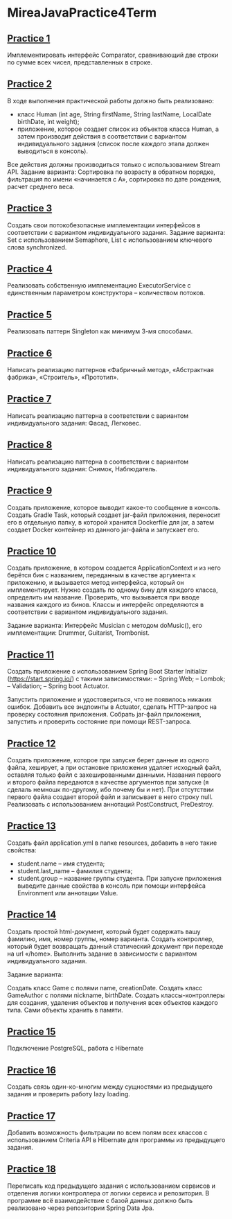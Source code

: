 # MireaJavaPractice4Term

## [Practice 1](https://github.com/Soneech/MireaJavaPractice4Term/tree/master/Practices1-8/src/main/java/org/soneech/practice1)
Имплементировать интерфейс Comparator, сравнивающий две строки по сумме всех чисел, представленных в строке.

## [Practice 2](https://github.com/Soneech/MireaJavaPractice4Term/tree/master/Practices1-8/src/main/java/org/soneech/practice2)
В ходе выполнения практической работы должно быть реализовано:
- класс Human (int age, String firstName, String lastName, LocalDate birthDate, int weight);
- приложение, которое создает список из объектов класса Human, а затем производит действия в соответствии с вариантом индивидуального задания (список после каждого этапа должен выводиться в консоль).

Все действия должны производиться только с использованием Stream API.
Задание варианта: Сортировка по возрасту в обратном порядке, фильтрация по имени «начинается с А», сортировка по дате рождения, расчет среднего веса.

## [Practice 3](https://github.com/Soneech/MireaJavaPractice4Term/tree/master/Practices1-8/src/main/java/org/soneech/practice3)
Создать свои потокобезопасные имплементации интерфейсов в соответствии с вариантом индивидуального задания.
Задание варианта: Set с использованием Semaphore, List с использованием ключевого слова synchronized.

## [Practice 4](https://github.com/Soneech/MireaJavaPractice4Term/tree/master/Practices1-8/src/main/java/org/soneech/practice4)
Реализовать собственную имплементацию ExecutorService с единственным параметром конструктора – количеством потоков.

## [Practice 5](https://github.com/Soneech/MireaJavaPractice4Term/tree/master/Practices1-8/src/main/java/org/soneech/practice5)
Реализовать паттерн Singleton как минимум 3-мя способами.

## [Practice 6](https://github.com/Soneech/MireaJavaPractice4Term/tree/master/Practices1-8/src/main/java/org/soneech/practice6)
Написать реализацию паттернов «Фабричный метод», «Абстрактная фабрика», «Строитель», «Прототип».

## [Practice 7](https://github.com/Soneech/MireaJavaPractice4Term/tree/master/Practices1-8/src/main/java/org/soneech/practice7)
Написать реализацию паттерна в соответствии с вариантом индивидуального задания:  Фасад, Легковес.

## [Practice 8](https://github.com/Soneech/MireaJavaPractice4Term/tree/master/Practices1-8/src/main/java/org/soneech/practice8)
Написать реализацию паттерна в соответствии с вариантом индивидуального задания: Снимок, Наблюдатель.

## [Practice 9](https://github.com/Soneech/MireaJavaPractice4Term/tree/master/Practice9)
Создать приложение, которое выводит какое-то сообщение в консоль. Создать Gradle Task, который создает jar-файл приложения, переносит его в отдельную папку, в которой хранится Dockerfile для jar, а затем создает Docker контейнер из данного jar-файла и запускает его.

## [Practice 10](https://github.com/Soneech/MireaJavaPractice4Term/tree/master/Practice10)
Создать приложение, в котором создается ApplicationContext и из него берётся бин с названием, переданным в качестве аргумента к приложению, и вызывается метод интерфейса, который он имплементирует. Нужно создать по одному бину для каждого класса, определить им название. Проверить, что вызывается при вводе названия каждого из бинов. Классы и интерфейс определяются в соответствии с вариантом индивидуального задания. 

Задание варианта: Интерфейс Musician с методом doMusic(), его имплементации: Drummer, Guitarist, Trombonist.

## [Practice 11](https://github.com/Soneech/MireaJavaPractice4Term/tree/master/Practice11)
Создать приложение с использованием Spring Boot Starter Initializr (https://start.spring.io/) с такими зависимостями:
– Spring Web;
– Lombok;
– Validation;
– Spring boot Actuator.

Запустить приложение и удостовериться, что не появилось никаких ошибок. Добавить все эндпоинты в Actuator, сделать HTTP-запрос на проверку состояния приложения. Собрать jar-файл приложения, запустить и проверить состояние при помощи REST-запроса.

## [Practice 12](https://github.com/Soneech/MireaJavaPractice4Term/tree/master/Practice12)
Создать приложение, которое при запуске берет данные из одного файла, хеширует, а при остановке приложения удаляет исходный файл, оставляя только файл с захешированными данными. Названия первого и второго файла передаются в качестве аргументов при запуске (я сделаль немношк по-другому, ибо почему бы и нет). При отсутствии первого файла создает второй файл и записывает в него строку null. Реализовать с использованием аннотаций PostConstruct, PreDestroy.

## [Practice 13](https://github.com/Soneech/MireaJavaPractice4Term/tree/master/Practice13)
Создать файл application.yml в папке resources, добавить в него такие свойства:
- student.name – имя студента;
- student.last_name – фамилия студента;
- student.group – название группы студента.
При запуске приложения выведите данные свойства в консоль при помощи интерфейса Environment или аннотации Value.

## [Practice 14](https://github.com/Soneech/MireaJavaPractice4Term/tree/master/Practice14)
Создать простой html-документ, который будет содержать вашу фамилию, имя, номер группы, номер варианта. Создать контроллер, который будет возвращать данный статический документ при переходе на url «/home». Выполнить задание в зависимости с вариантом индивидуального задания.

Задание варианта: 

Создать класс Game с полями name, creationDate. Создать класс GameAuthor с полями nickname, birthDate. Создать классы-контроллеры для создания, удаления объектов и получения всех объектов каждого типа. Сами объекты хранить в памяти.

## [Practice 15](https://github.com/Soneech/MireaJavaPractice4Term/tree/master/Practice15)
Подключение PostgreSQL, работа с Hibernate

## [Practice 16](https://github.com/Soneech/MireaJavaPractice4Term/tree/master/Practice16)
Создать связь один-ко-многим между сущностями из предыдущего задания и проверить работу lazy loading.

## [Practice 17](https://github.com/Soneech/MireaJavaPractice4Term/tree/master/Practice17)
Добавить возможность фильтрации по всем полям всех классов с использованием Criteria API в Hibernate для программы из предыдущего задания.

## [Practice 18](https://github.com/Soneech/MireaJavaPractice4Term/tree/master/Practice18)
Переписать код предыдущего задания с использованием сервисов и отделения логики контроллера от логики сервиса и репозитория. В программе всё взаимодействие с базой данных должно быть реализовано через репозитории Spring Data Jpa.

